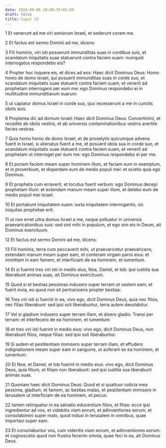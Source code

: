 ```yaml
---
date: 2024-09-06 20:00:55+02:00
draft: false
title: Caput 14
---
```





1 Et venerunt ad me viri seniorum Israel, et sederunt coram me.

2 Et factus est sermo Domini ad me, dicens:

3 Fili hominis, viri isti posuerunt immunditias suas in cordibus suis, et scandalum iniquitatis suae statuerunt contra faciem suam: numquid interrogatus respondebo eis?

4 Propter hoc loquere eis, et dices ad eos: Haec dicit Dominus Deus: Homo homo de domo Israel, qui posuerit immunditias suas in corde suo, et scandalum iniquitatis suae statuerit contra faciem suam, et venerit ad prophetam interrogans per eum me: ego Dominus respondebo ei in multitudine immunditiarum suarum:

5 ut capiatur domus Israel in corde suo, quo recesserunt a me in cunctis idolis suis.

6 Propterea dic ad domum Israel: Haec dicit Dominus Deus: Convertimini, et recedite ab idolis vestris, et ab universis contaminationibus vestris avertite facies vestras.

7 Quia homo homo de domo Israel, et de proselytis quicumque advena fuerit in Israel, si alienatus fuerit a me, et posuerit idola sua in corde suo, et scandalum iniquitatis suae statuerit contra faciem suam, et venerit ad prophetam ut interroget per eum me: ego Dominus respondebo ei per me.

8 Et ponam faciem meam super hominem illum, et faciam eum in exemplum, et in proverbium, et disperdam eum de medio populi mei: et scietis quia ego Dominus.

9 Et propheta cum erraverit, et locutus fuerit verbum: ego Dominus decepi prophetam illum: et extendam manum meam super illum, et delebo eum de medio populi mei Israel.

10 Et portabunt iniquitatem suam: iuxta iniquitatem interrogantis, sic iniquitas prophetae erit:

11 ut non erret ultra domus Israel a me, neque polluatur in universis praevaricationibus suis: sed sint mihi in populum, et ego sim eis in Deum, ait Dominus exercituum.

12 Et factus est sermo Domini ad me, dicens:

13 Fili hominis, terra cum peccaverit mihi, ut praevaricetur praevaricans, extendam manum meam super eam, et conteram virgam panis eius: et immittam in eam famem, et interficiam de ea hominem, et iumentum.

14 Et si fuerint tres viri isti in medio eius, Noe, Daniel, et Iob: ipsi iustitia sua liberabunt animas suas, ait Dominus exercituum.

15 Quod si et bestias pessimas induxero super terram ut vastem eam; et fuerit invia, eo quod non sit pertransiens propter bestias:

16 Tres viri isti si fuerint in ea, vivo ego, dicit Dominus Deus, quia nec filios, nec filias liberabunt: sed ipsi soli liberabuntur, terra autem desolabitur.

17 Vel si gladium induxero super terram illam, et dixero gladio: Transi per terram: et interfecero de ea hominem, et iumentum:

18 et tres viri isti fuerint in medio eius: vivo ego, dicit Dominus Deus, non liberabunt filios, neque filias: sed ipsi soli liberabuntur.

19 Si autem et pestilentiam immisero super terram illam, et effudero indignationem meam super eam in sanguine, ut auferam ex ea hominem, et iumentum:

20 Et Noe, et Daniel, et Iob fuerint in medio eius: vivo ego, dicit Dominus Deus, quia filium, et filiam non liberabunt: sed ipsi iustitia sua liberabunt animas suas.

21 Quoniam haec dicit Dominus Deus: Quod et si quattuor iudicia mea pessima, gladium, et famem, ac bestias malas, et pestilentiam immisero in Ierusalem ut interficiam de ea hominem, et pecus:

22 tamen relinquetur in ea salvatio educentium filios, et filias: ecce ipsi ingredientur ad vos, et videbitis viam eorum, et adinventiones eorum, et consolabimini super malo, quod induxi in Ierusalem in omnibus, quae importavi super eam.

23 Et consolabuntur vos, cum videritis viam eorum, et adinventiones eorum: et cognoscetis quod non frustra fecerim omnia, quae feci in ea, ait Dominus Deus.

